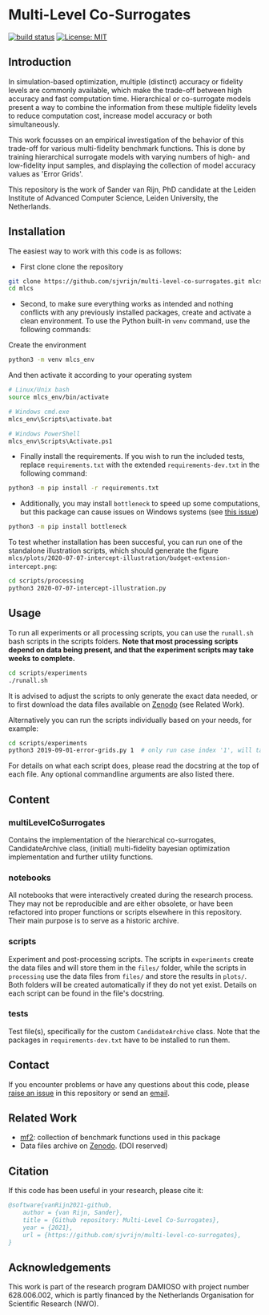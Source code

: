 # Multi-Level Co-Surrogates

[![build status][build-badge]][actions-page]
[![License: MIT](https://img.shields.io/badge/License-MIT-green.svg)](https://opensource.org/licenses/MIT)


## Introduction

In simulation-based optimization, multiple (distinct) accuracy or fidelity levels are commonly
available, which make the trade-off between high accuracy and fast computation time. Hierarchical or
co-surrogate models present a way to combine the information from these multiple fidelity levels to
reduce computation cost, increase model accuracy or both simultaneously.

This work focusses on an empirical investigation of the behavior of this trade-off for various
multi-fidelity benchmark functions. This is done by training hierarchical surrogate models with
varying numbers of high- and low-fidelity input samples, and displaying the collection of model
accuracy values as 'Error Grids'.

This repository is the work of Sander van Rijn, PhD candidate at the Leiden Institute of Advanced
Computer Science, Leiden University, the Netherlands.


## Installation

The easiest way to work with this code is as follows:

* First clone clone the repository

```bash
git clone https://github.com/sjvrijn/multi-level-co-surrogates.git mlcs
cd mlcs
```

* Second, to make sure everything works as intended and nothing conflicts with any previously
  installed packages, create and activate a clean environment. To use the Python  built-in `venv`
  command, use the following commands:

Create the environment

```bash
python3 -m venv mlcs_env
```

And then activate it according to your operating system

```bash
# Linux/Unix bash
source mlcs_env/bin/activate

# Windows cmd.exe
mlcs_env\Scripts\activate.bat

# Windows PowerShell
mlcs_env\Scripts\Activate.ps1
```

* Finally install the requirements. If you wish to run the included tests, replace
  `requirements.txt` with the extended `requirements-dev.txt` in the following command:

```bash
python3 -m pip install -r requirements.txt
```

* Additionally, you may install `bottleneck` to speed up some computations, but this package can
  cause issues on Windows systems (see [this issue][bottleneck-issue])

```bash
python3 -m pip install bottleneck
```

To test whether installation has been succesful, you can run one of the standalone illustration
scripts, which should generate the figure
`mlcs/plots/2020-07-07-intercept-illustration/budget-extension-intercept.png`:

```bash
cd scripts/processing
python3 2020-07-07-intercept-illustration.py
```


## Usage

To run all experiments or all processing scripts, you can use the `runall.sh` bash scripts in the
scripts folders. **Note that most processing scripts depend on data being present, and that the
experiment scripts may take weeks to complete.**

```bash
cd scripts/experiments
./runall.sh
```

It is advised to adjust the scripts to only generate the exact data needed, or to first download the
data files available on [Zenodo] (see Related Work).

Alternatively you can run the scripts individually based on your needs, for example:

```bash
cd scripts/experiments
python3 2019-09-01-error-grids.py 1  # only run case index '1', will take ~1 day
```

For details on what each script does, please read the docstring at the top of each file. Any
optional commandline arguments are also listed there.


## Content

### multiLevelCoSurrogates

Contains the implementation of the hierarchical co-surrogates, CandidateArchive class, (initial)
multi-fidelity bayesian optimization implementation and further utility functions.


### notebooks

All notebooks that were interactively created during the research process.
They may not be reproducible and are either obsolete, or have been refactored into proper functions
or scripts elsewhere in this repository. Their main purpose is to serve as a historic archive.


### scripts

Experiment and post-processing scripts. The scripts in `experiments` create the data files and will
store them in the `files/` folder, while the scripts in `processing` use the data files from
`files/` and store the results in `plots/`. Both folders will be created automatically if they
do not yet exist. Details on each script can be found in the file's docstring.


### tests

Test file(s), specifically for the custom `CandidateArchive` class. Note that the packages in
`requirements-dev.txt` have to be installed to run them.


## Contact

If you encounter problems or have any questions about this code, please
[raise an issue][new-issue] in this
repository or send an [email](mailto-svrijn).


## Related Work

- [mf2]: collection of benchmark functions used in this package
- Data files archive on [Zenodo]. (DOI reserved)


## Citation

If this code has been useful in your research, please cite it:

```bibtex
@software{vanRijn2021-github,
    author = {van Rijn, Sander},
    title = {Github repository: Multi-Level Co-Surrogates},
    year = {2021},
    url = {https://github.com/sjvrijn/multi-level-co-surrogates},
}
```

## Acknowledgements

This work is part of the research program DAMIOSO with project number 628.006.002, which is partly
financed by the Netherlands Organisation for Scientific Research (NWO).



[actions-page]:     https://github.com/sjvrijn/multi-level-co-surrogates/actions
[bottleneck-issue]: https://github.com/pydata/bottleneck/issues/281
[build-badge]:	    https://github.com/sjvrijn/multi-level-co-surrogates/workflows/build/badge.svg
[mf2]:              https://github.com/sjvrijn/mf2
[mailto-svrijn]:    mailto:s.j.van.rijn@liacs.leidenuniv.nl
[new-issue]:        https://github.com/sjvrijn/multi-level-co-surrogates/issues/new
[Zenodo]:           https://doi.org/10.5281/zenodo.4551287


